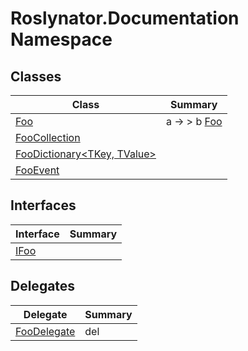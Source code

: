 # Roslynator\.Documentation Namespace

## Classes

| Class | Summary |
| ----- | ------- |
| [Foo](Foo/README.md) | a → > b [Foo](Foo/README.md) |
| [FooCollection](FooCollection/README.md) | |
| [FooDictionary\<TKey, TValue>](FooDictionary-2/README.md) | |
| [FooEvent](FooEvent/README.md) | |

## Interfaces

| Interface | Summary |
| --------- | ------- |
| [IFoo](IFoo/README.md) | |

## Delegates

| Delegate | Summary |
| -------- | ------- |
| [FooDelegate](FooDelegate/README.md) | del |

